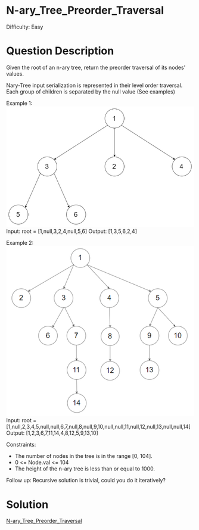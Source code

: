 
# N-ary_Tree_Preorder_Traversal

Difficulty: Easy

# Question Description

Given the root of an n-ary tree, return the preorder traversal of its nodes' values.

Nary-Tree input serialization is represented in their level order traversal. Each group of children is separated by the null value (See examples)

Example 1:
![alt text](image.png)
Input: root = [1,null,3,2,4,null,5,6]
Output: [1,3,5,6,2,4]

Example 2:
![alt text](image-1.png)
Input: root = [1,null,2,3,4,5,null,null,6,7,null,8,null,9,10,null,null,11,null,12,null,13,null,null,14]
Output: [1,2,3,6,7,11,14,4,8,12,5,9,13,10]

Constraints:

- The number of nodes in the tree is in the range [0, 104].
- 0 <= Node.val <= 104
- The height of the n-ary tree is less than or equal to 1000.

Follow up: Recursive solution is trivial, could you do it iteratively?

# Solution

[N-ary_Tree_Preorder_Traversal]([589]N-ary_Tree_Preorder_Traversal.py)

    